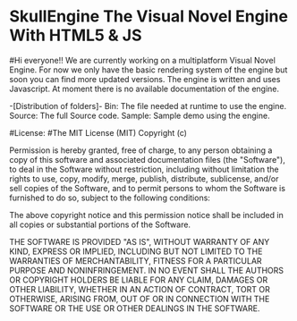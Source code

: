 # SkullEngine The Visual Novel Engine With HTML5 & JS


#Hi everyone!!
We are currently working on a multiplatform Visual Novel Engine. For now we only have the basic rendering system of the engine but soon you can find more updated versions. The engine is written and uses Javascript.
At moment there is no available documentation of the engine.

-[Distribution of folders]-
Bin: The file needed at runtime to use the engine.
Source: The full Source code.
Sample: Sample demo using the engine.

#License:
#The MIT License (MIT)
Copyright (c) <year> <copyright holders>

Permission is hereby granted, free of charge, to any person obtaining a copy of this software and associated documentation files (the "Software"), to deal in the Software without restriction, including without limitation the rights to use, copy, modify, merge, publish, distribute, sublicense, and/or sell copies of the Software, and to permit persons to whom the Software is furnished to do so, subject to the following conditions:

The above copyright notice and this permission notice shall be included in all copies or substantial portions of the Software.

THE SOFTWARE IS PROVIDED "AS IS", WITHOUT WARRANTY OF ANY KIND, EXPRESS OR IMPLIED, INCLUDING BUT NOT LIMITED TO THE WARRANTIES OF MERCHANTABILITY, FITNESS FOR A PARTICULAR PURPOSE AND NONINFRINGEMENT. IN NO EVENT SHALL THE AUTHORS OR COPYRIGHT HOLDERS BE LIABLE FOR ANY CLAIM, DAMAGES OR OTHER LIABILITY, WHETHER IN AN ACTION OF CONTRACT, TORT OR OTHERWISE, ARISING FROM, OUT OF OR IN CONNECTION WITH THE SOFTWARE OR THE USE OR OTHER DEALINGS IN THE SOFTWARE.
